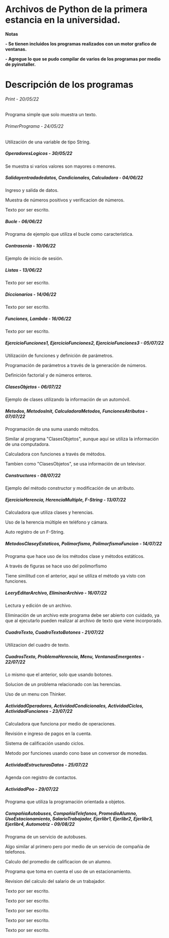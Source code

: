 # Archivos de Python de la primera estancia en la universidad.

<!----Notas---->
**Notas**

**- Se tienen incluidos los programas realizados con un motor grafico de ventanas.**

**- Agregue lo que se pudo compilar de varios de los programas por medio de pyinstaller.**
<!----Separador de las notas---->

<!----Directorio con descripción de los programas---->
# Descripción de los programas

###### Print - 20/05/22
Programa simple que solo muestra un texto.

<!----Separador---->

###### PrimerPrograma - 24/05/22
Utilización de una variable de tipo String.

<!----Separador---->

##### OperadoresLogicos - 30/05/22
Se muestra si varios valores son mayores o menores.

<!----Separador---->

##### Salidayentradadedatos, Condicionales, Calculadora - 04/06/22
Ingreso y salida de datos.

<!----Separador---->

Muestra de números positivos y verificacion de números.

<!----Separador---->

Texto por ser escrito.

<!----Separador---->

##### Bucle - 06/06/22
Programa de ejemplo que utiliza el bucle como característica.

<!----Separador---->

##### Contrasenia - 10/06/22
Ejemplo de inicio de sesión.

<!----Separador---->

##### Listas - 13/06/22
Texto por ser escrito.

<!----Separador---->

##### Diccionarios - 14/06/22
Texto por ser escrito.

<!----Separador---->

##### Funciones, Lambda - 16/06/22
Texto por ser escrito.

<!----Separador---->

##### EjercicioFunciones1, EjercicioFunciones2, EjercicioFunciones3 - 05/07/22
Utilización de funciones y definición de parámetros.

<!----Separador---->

Programación de parámetros a través de la generación de números.

<!----Separador---->

Definición factorial y de números enteros.

<!----Separador---->

##### ClasesObjetos - 06/07/22
Ejemplo de clases utilizando la información de un automóvil.

<!----Separador---->

##### Metodos, MetodosInit, CalculadoraMetodos, FuncionesAtributos - 07/07/22
Programación de una suma usando métodos.

<!----Separador---->

Similar al programa "ClasesObjetos", aunque aquí se utiliza la información de una computadora.

<!----Separador---->

Calculadora con funciones a través de métodos.

<!----Separador---->

Tambien como "ClasesObjetos", se usa información de un televisor.

<!----Separador---->

##### Constructores - 08/07/22
Ejemplo del método constructor y modificación de un atributo.

<!----Separador---->

##### EjercicioHerencia, HerenciaMultiple, F-String - 13/07/22
Calculadora que utiliza clases y herencias.

<!----Separador---->

Uso de la herencia múltiple en teléfono y cámara.

<!----Separador---->

Auto registro de un F-String.

<!----Separador---->

##### MetodosClaseyEstaticos, Polimorfismo, PolimorfismoFuncion - 14/07/22
Programa que hace uso de los métodos clase y métodos estáticos.

<!----Separador---->
 
A través de figuras se hace uso del polimorfismo

<!----Separador---->

Tiene similitud con el anterior, aquí se utiliza el método ya visto con funciones.

<!----Separador---->

##### LeeryEditarArchivo, EliminarArchivo - 16/07/22 
Lectura y edición de un archivo.

<!----Separador---->

Eliminación de un archivo este programa debe ser abierto con cuidado, ya que al ejecutarlo pueden realizar al archivo de texto que viene incorporado.

##### CuadroTexto, CuadroTextoBotones - 21/07/22
Utilizacion del cuadro de texto.

<!----Separador---->

##### CuadrosTexto, ProblemaHerencia, Menu, VentanasEmergentes - 22/07/22
Lo mismo que el anterior, solo que usando botones.

<!----Separador---->

Solucion de un problema relacionado con las herencias.

<!----Separador---->

Uso de un menu con Thinker.

<!----Separador---->

##### ActividadOperadores, ActividadCondicionales, ActividadCiclos, ActividadFunciones - 23/07/22
Calculadora que funciona por medio de operaciones.

<!----Separador---->

Revisión e ingreso de pagos en la cuenta.

<!----Separador---->

Sistema de calificación usando ciclos.

<!----Separador---->

Metodo por funciones usando cono base un conversor de monedas.

<!----Separador---->

##### ActividadEstructurasDatos - 25/07/22
Agenda con registro de contactos.

<!----Separador---->

##### ActividadPoo - 29/07/22
Programa que utiliza la programación orientada a objetos.

<!----Separador---->

##### CompañiaAutobuses, CompañiaTelefonos, PromedioAlumno, UsoEstacionamiento, SalarioTrabajador, Ejerlibr1, Ejerlibr2, Ejerlibr3, Ejerlibr4, Automotriz - 09/08/22
Programa de un servicio de autobuses.

<!----Separador---->

Algo similar al primero pero por medio de un servicio de compañia de telefonos.

<!----Separador---->

Calculo del promedio de calificacion de un alumno.

<!----Separador---->

Programa que toma en cuenta el uso de un estacionamiento.

<!----Separador---->

Revision del calculo del salario de un trabajador.

<!----Separador---->

Texto por ser escrito.

<!----Separador---->

Texto por ser escrito.

<!----Separador---->

Texto por ser escrito.

<!----Separador---->

Texto por ser escrito.

<!----Separador---->

Texto por ser escrito.

<!----Separador del directorio con ubicación de archivos---->